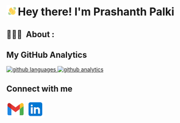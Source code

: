 <h1> <img src="hi.gif" width="30px" align="left" alt="hi emoji"/> Hey there! I'm Prashanth Palki</h1>

<h2> 👨🏻‍💻 &nbsp;About :</h2>




<h2> My GitHub Analytics</h2>
<a href="https://github.com/prashanthpalki">
  <img src="https://github-readme-stats.vercel.app/api/top-langs?username=prashanthpalki&show_icons=true&theme=tokyonight&locale=en&layout=compact" alt="github languages" height="150em"/>
  <img src="https://github-readme-stats.vercel.app/api?username=prashanthpalki&show_icons=true&theme=merko&locale=en" alt="github analytics" height="150em"/>
</a>



<h2>Connect with me</h2>
<img src="gmail.png">
<img src="linkedin.png">

